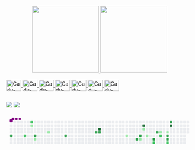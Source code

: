
<div align="center">
  <a href="https://github.com/carlosgoncalvesdev">
  <img height="180em" src="https://github-readme-stats.vercel.app/api?username=carlosgoncalvesdev&show_icons=true&theme=dark&include_all_commits=true&count_private=true"/>
  <img height="180em" src="https://github-readme-stats.vercel.app/api/top-langs/?username=carlosgoncalvesdev&layout=compact&langs_count=7&theme=dracula"/>
</div>
  
  <div style="display: inline_block"><br>
  <img align="center" alt="Cadu-CSHARP" height="30" width="40" src="https://cdn.jsdelivr.net/gh/devicons/devicon/icons/csharp/csharp-original.svg">
  <img align="center" alt="Cadu-DOTNET" height="30" width="40" src="https://cdn.jsdelivr.net/gh/devicons/devicon/icons/dotnetcore/dotnetcore-original.svg">
  <img align="center" alt="Cadu-HTML" height="30" width="40" src="https://cdn.jsdelivr.net/gh/devicons/devicon/icons/html5/html5-original-wordmark.svg">
  <img align="center" alt="Cadu-CSS" height="30" width="40" src="https://cdn.jsdelivr.net/gh/devicons/devicon/icons/css3/css3-original-wordmark.svg">
  <img align="center" alt="Cadu-JS" height="30" width="40" src="https://cdn.jsdelivr.net/gh/devicons/devicon/icons/javascript/javascript-original.svg">
  <img align="center" alt="Cadu-React" height="30" width="40" src="https://cdn.jsdelivr.net/gh/devicons/devicon/icons/react/react-original-wordmark.svg">
  <img align="center" alt="Cadu-SQL" height="30" width="40" src="https://cdn.jsdelivr.net/gh/devicons/devicon/icons/microsoftsqlserver/microsoftsqlserver-plain-wordmark.svg">
</div>
  
  ##
  <div>
  <a href="https://www.linkedin.com/in/carlos-eduardo-061604234/" target="_blank"><img src="https://img.shields.io/badge/-LinkedIn-%230077B5?style=for-the-badge&logo=linkedin&logoColor=white" target="_blank"></a> 
  <a href = "mailto:carloseduardo05.dev@gmail.com"><img src="https://img.shields.io/badge/-Gmail-%23333?style=for-the-badge&logo=gmail&logoColor=white" target="_blank"></a>
  </div>
 
 <svg viewBox="-16 -32 880 192" width="880" height="192" xmlns="http://www.w3.org/2000/svg"><desc>Generated with https://github.com/Platane/snk</desc><style>@keyframes c0{54.43%{fill:var(--c3)}54.45%,to{fill:var(--ce)}}@keyframes c1{47.48%{fill:var(--c2)}47.5%,to{fill:var(--ce)}}@keyframes c2{49.8%{fill:var(--c2)}49.82%,to{fill:var(--ce)}}@keyframes c3{3.08%{fill:var(--c1)}3.1%,to{fill:var(--ce)}}@keyframes c4{51.73%{fill:var(--c3)}51.75%,to{fill:var(--ce)}}@keyframes c5{5.01%{fill:var(--c1)}5.03%,to{fill:var(--ce)}}@keyframes c6{7.33%{fill:var(--c1)}7.35%,to{fill:var(--ce)}}@keyframes c7{61.38%{fill:var(--c3)}61.4%,to{fill:var(--ce)}}@keyframes c8{65.24%{fill:var(--c3)}65.26%,to{fill:var(--ce)}}@keyframes c9{88.41%{fill:var(--c4)}88.43%,to{fill:var(--ce)}}@keyframes ca{65.63%{fill:var(--c3)}65.65%,to{fill:var(--ce)}}@keyframes cb{16.59%{fill:var(--c1)}16.61%,to{fill:var(--ce)}}@keyframes cc{71.42%{fill:var(--c3)}71.44%,to{fill:var(--ce)}}@keyframes cd{70.65%{fill:var(--c3)}70.67%,to{fill:var(--ce)}}@keyframes ce{21.61%{fill:var(--c1)}21.63%,to{fill:var(--ce)}}@keyframes cf{83%{fill:var(--c4)}83.02%,to{fill:var(--ce)}}@keyframes cg{19.3%{fill:var(--c1)}19.32%,to{fill:var(--ce)}}@keyframes ch{20.45%{fill:var(--c1)}20.47%,to{fill:var(--ce)}}@keyframes ci{73.35%{fill:var(--c3)}73.37%,to{fill:var(--ce)}}@keyframes cj{32.04%{fill:var(--c2)}32.06%,to{fill:var(--ce)}}@keyframes ck{74.51%{fill:var(--c3)}74.53%,to{fill:var(--ce)}}@keyframes cl{26.24%{fill:var(--c1)}26.26%,to{fill:var(--ce)}}@keyframes cm{30.49%{fill:var(--c2)}30.51%,to{fill:var(--ce)}}@keyframes cn{27.02%{fill:var(--c1)}27.04%,to{fill:var(--ce)}}@keyframes co{76.05%{fill:var(--c3)}76.07%,to{fill:var(--ce)}}@keyframes cp{76.44%{fill:var(--c3)}76.46%,to{fill:var(--ce)}}@keyframes cq{28.95%{fill:var(--c2)}28.97%,to{fill:var(--ce)}}@keyframes cr{79.53%{fill:var(--c3)}79.55%,to{fill:var(--ce)}}@keyframes cs{79.91%{fill:var(--c4)}79.93%,to{fill:var(--ce)}}@keyframes u0{3.08%{transform:scale(0,1)}3.1%,5.01%{transform:scale(.11,1)}5.03%,7.33%{transform:scale(.22,1)}16.59%,7.35%{transform:scale(.33,1)}16.61%,19.3%{transform:scale(.44,1)}19.32%,20.45%{transform:scale(.56,1)}20.47%,21.61%{transform:scale(.67,1)}21.63%,26.24%{transform:scale(.78,1)}26.26%,27.02%{transform:scale(.89,1)}27.04%,to{transform:scale(1,1)}}@keyframes u1{28.95%{transform:scale(0,1)}28.97%,30.49%{transform:scale(.2,1)}30.51%,32.04%{transform:scale(.4,1)}32.06%,47.48%{transform:scale(.6,1)}47.5%,49.8%{transform:scale(.8,1)}49.82%,to{transform:scale(1,1)}}@keyframes u2{51.73%{transform:scale(0,1)}51.75%,54.43%{transform:scale(.08,1)}54.45%,61.38%{transform:scale(.17,1)}61.4%,65.24%{transform:scale(.25,1)}65.26%,65.63%{transform:scale(.33,1)}65.65%,70.65%{transform:scale(.42,1)}70.67%,71.42%{transform:scale(.5,1)}71.44%,73.35%{transform:scale(.58,1)}73.37%,74.51%{transform:scale(.67,1)}74.53%,76.05%{transform:scale(.75,1)}76.07%,76.44%{transform:scale(.83,1)}76.46%,79.53%{transform:scale(.92,1)}79.55%,to{transform:scale(1,1)}}@keyframes u3{79.91%{transform:scale(0,1)}79.93%,83%{transform:scale(.33,1)}83.02%,88.41%{transform:scale(.67,1)}88.43%,to{transform:scale(1,1)}}@keyframes s0{0%,99.61%{transform:translate(0,-16px)}.39%{transform:translate(0,0)}2.32%,97.3%{transform:translate(80px,0)}2.7%{transform:translate(80px,16px)}3.09%,96.53%{transform:translate(96px,16px)}4.63%,46.33%{transform:translate(96px,80px)}6.56%{transform:translate(176px,80px)}7.34%{transform:translate(176px,48px)}12.36%{transform:translate(384px,48px)}12.74%{transform:translate(384px,64px)}17.76%,71.04%{transform:translate(592px,64px)}18.15%{transform:translate(592px,48px)}18.92%{transform:translate(624px,48px)}19.31%{transform:translate(624px,32px)}19.69%{transform:translate(640px,32px)}20.46%{transform:translate(640px,64px)}20.85%{transform:translate(624px,64px)}21.24%{transform:translate(624px,80px)}21.62%{transform:translate(608px,80px)}22.01%{transform:translate(608px,96px)}23.17%{transform:translate(656px,96px)}23.94%{transform:translate(656px,64px)}24.32%{transform:translate(672px,64px)}25.1%{transform:translate(672px,32px)}25.87%{transform:translate(704px,32px)}26.25%{transform:translate(704px,48px)}27.41%{transform:translate(752px,48px)}28.57%{transform:translate(752px,96px)}29.34%{transform:translate(720px,96px)}30.12%{transform:translate(720px,64px)}30.89%{transform:translate(688px,64px)}31.66%{transform:translate(688px,96px)}34.36%{transform:translate(576px,96px)}34.75%{transform:translate(576px,80px)}46.72%{transform:translate(96px,64px)}47.49%{transform:translate(64px,64px)}47.88%{transform:translate(64px,48px)}48.65%{transform:translate(96px,48px)}49.81%,96.91%{transform:translate(96px,0)}50.19%{transform:translate(112px,0)}51.74%{transform:translate(112px,64px)}54.44%{transform:translate(0,64px)}54.83%{transform:translate(0,48px)}61%{transform:translate(256px,48px)}61.39%{transform:translate(256px,64px)}64.86%{transform:translate(400px,64px)}65.25%{transform:translate(400px,48px)}70.27%{transform:translate(608px,48px)}70.66%{transform:translate(608px,64px)}71.43%{transform:translate(592px,80px)}73.75%{transform:translate(688px,80px)}74.52%{transform:translate(688px,48px)}75.68%{transform:translate(736px,48px)}76.45%{transform:translate(736px,80px)}77.22%{transform:translate(768px,80px)}79.15%{transform:translate(768px,0)}79.54%{transform:translate(752px,0)}79.92%{transform:translate(752px,16px)}88.03%{transform:translate(416px,16px)}88.42%{transform:translate(416px,32px)}94.98%{transform:translate(144px,32px)}95.37%{transform:translate(144px,16px)}97.68%{transform:translate(80px,-16px)}}@keyframes s1{0%,99.61%{transform:translate(16px,-16px)}.39%{transform:translate(0,-16px)}.77%{transform:translate(0,0)}2.7%,97.68%{transform:translate(80px,0)}3.09%{transform:translate(80px,16px)}3.47%,96.91%{transform:translate(96px,16px)}46.72%,5.02%{transform:translate(96px,80px)}6.95%{transform:translate(176px,80px)}7.72%{transform:translate(176px,48px)}12.74%{transform:translate(384px,48px)}13.13%{transform:translate(384px,64px)}18.15%,71.43%{transform:translate(592px,64px)}18.53%{transform:translate(592px,48px)}19.31%{transform:translate(624px,48px)}19.69%{transform:translate(624px,32px)}20.08%{transform:translate(640px,32px)}20.85%{transform:translate(640px,64px)}21.24%{transform:translate(624px,64px)}21.62%{transform:translate(624px,80px)}22.01%{transform:translate(608px,80px)}22.39%{transform:translate(608px,96px)}23.55%{transform:translate(656px,96px)}24.32%{transform:translate(656px,64px)}24.71%{transform:translate(672px,64px)}25.48%{transform:translate(672px,32px)}26.25%{transform:translate(704px,32px)}26.64%{transform:translate(704px,48px)}27.8%{transform:translate(752px,48px)}28.96%{transform:translate(752px,96px)}29.73%{transform:translate(720px,96px)}30.5%{transform:translate(720px,64px)}31.27%{transform:translate(688px,64px)}32.05%{transform:translate(688px,96px)}34.75%{transform:translate(576px,96px)}35.14%{transform:translate(576px,80px)}47.1%{transform:translate(96px,64px)}47.88%{transform:translate(64px,64px)}48.26%{transform:translate(64px,48px)}49.03%{transform:translate(96px,48px)}50.19%,97.3%{transform:translate(96px,0)}50.58%{transform:translate(112px,0)}52.12%{transform:translate(112px,64px)}54.83%{transform:translate(0,64px)}55.21%{transform:translate(0,48px)}61.39%{transform:translate(256px,48px)}61.78%{transform:translate(256px,64px)}65.25%{transform:translate(400px,64px)}65.64%{transform:translate(400px,48px)}70.66%{transform:translate(608px,48px)}71.04%{transform:translate(608px,64px)}71.81%{transform:translate(592px,80px)}74.13%{transform:translate(688px,80px)}74.9%{transform:translate(688px,48px)}76.06%{transform:translate(736px,48px)}76.83%{transform:translate(736px,80px)}77.61%{transform:translate(768px,80px)}79.54%{transform:translate(768px,0)}79.92%{transform:translate(752px,0)}80.31%{transform:translate(752px,16px)}88.42%{transform:translate(416px,16px)}88.8%{transform:translate(416px,32px)}95.37%{transform:translate(144px,32px)}95.75%{transform:translate(144px,16px)}98.07%{transform:translate(80px,-16px)}}@keyframes s2{0%,99.61%{transform:translate(32px,-16px)}.77%{transform:translate(0,-16px)}1.16%{transform:translate(0,0)}3.09%,98.07%{transform:translate(80px,0)}3.47%{transform:translate(80px,16px)}3.86%,97.3%{transform:translate(96px,16px)}47.1%,5.41%{transform:translate(96px,80px)}7.34%{transform:translate(176px,80px)}8.11%{transform:translate(176px,48px)}13.13%{transform:translate(384px,48px)}13.51%{transform:translate(384px,64px)}18.53%,71.81%{transform:translate(592px,64px)}18.92%{transform:translate(592px,48px)}19.69%{transform:translate(624px,48px)}20.08%{transform:translate(624px,32px)}20.46%{transform:translate(640px,32px)}21.24%{transform:translate(640px,64px)}21.62%{transform:translate(624px,64px)}22.01%{transform:translate(624px,80px)}22.39%{transform:translate(608px,80px)}22.78%{transform:translate(608px,96px)}23.94%{transform:translate(656px,96px)}24.71%{transform:translate(656px,64px)}25.1%{transform:translate(672px,64px)}25.87%{transform:translate(672px,32px)}26.64%{transform:translate(704px,32px)}27.03%{transform:translate(704px,48px)}28.19%{transform:translate(752px,48px)}29.34%{transform:translate(752px,96px)}30.12%{transform:translate(720px,96px)}30.89%{transform:translate(720px,64px)}31.66%{transform:translate(688px,64px)}32.43%{transform:translate(688px,96px)}35.14%{transform:translate(576px,96px)}35.52%{transform:translate(576px,80px)}47.49%{transform:translate(96px,64px)}48.26%{transform:translate(64px,64px)}48.65%{transform:translate(64px,48px)}49.42%{transform:translate(96px,48px)}50.58%,97.68%{transform:translate(96px,0)}50.97%{transform:translate(112px,0)}52.51%{transform:translate(112px,64px)}55.21%{transform:translate(0,64px)}55.6%{transform:translate(0,48px)}61.78%{transform:translate(256px,48px)}62.16%{transform:translate(256px,64px)}65.64%{transform:translate(400px,64px)}66.02%{transform:translate(400px,48px)}71.04%{transform:translate(608px,48px)}71.43%{transform:translate(608px,64px)}72.2%{transform:translate(592px,80px)}74.52%{transform:translate(688px,80px)}75.29%{transform:translate(688px,48px)}76.45%{transform:translate(736px,48px)}77.22%{transform:translate(736px,80px)}77.99%{transform:translate(768px,80px)}79.92%{transform:translate(768px,0)}80.31%{transform:translate(752px,0)}80.69%{transform:translate(752px,16px)}88.8%{transform:translate(416px,16px)}89.19%{transform:translate(416px,32px)}95.75%{transform:translate(144px,32px)}96.14%{transform:translate(144px,16px)}98.46%{transform:translate(80px,-16px)}}@keyframes s3{0%,99.61%{transform:translate(48px,-16px)}1.16%{transform:translate(0,-16px)}1.54%{transform:translate(0,0)}3.47%,98.46%{transform:translate(80px,0)}3.86%{transform:translate(80px,16px)}4.25%,97.68%{transform:translate(96px,16px)}47.49%,5.79%{transform:translate(96px,80px)}7.72%{transform:translate(176px,80px)}8.49%{transform:translate(176px,48px)}13.51%{transform:translate(384px,48px)}13.9%{transform:translate(384px,64px)}18.92%,72.2%{transform:translate(592px,64px)}19.31%{transform:translate(592px,48px)}20.08%{transform:translate(624px,48px)}20.46%{transform:translate(624px,32px)}20.85%{transform:translate(640px,32px)}21.62%{transform:translate(640px,64px)}22.01%{transform:translate(624px,64px)}22.39%{transform:translate(624px,80px)}22.78%{transform:translate(608px,80px)}23.17%{transform:translate(608px,96px)}24.32%{transform:translate(656px,96px)}25.1%{transform:translate(656px,64px)}25.48%{transform:translate(672px,64px)}26.25%{transform:translate(672px,32px)}27.03%{transform:translate(704px,32px)}27.41%{transform:translate(704px,48px)}28.57%{transform:translate(752px,48px)}29.73%{transform:translate(752px,96px)}30.5%{transform:translate(720px,96px)}31.27%{transform:translate(720px,64px)}32.05%{transform:translate(688px,64px)}32.82%{transform:translate(688px,96px)}35.52%{transform:translate(576px,96px)}35.91%{transform:translate(576px,80px)}47.88%{transform:translate(96px,64px)}48.65%{transform:translate(64px,64px)}49.03%{transform:translate(64px,48px)}49.81%{transform:translate(96px,48px)}50.97%,98.07%{transform:translate(96px,0)}51.35%{transform:translate(112px,0)}52.9%{transform:translate(112px,64px)}55.6%{transform:translate(0,64px)}55.98%{transform:translate(0,48px)}62.16%{transform:translate(256px,48px)}62.55%{transform:translate(256px,64px)}66.02%{transform:translate(400px,64px)}66.41%{transform:translate(400px,48px)}71.43%{transform:translate(608px,48px)}71.81%{transform:translate(608px,64px)}72.59%{transform:translate(592px,80px)}74.9%{transform:translate(688px,80px)}75.68%{transform:translate(688px,48px)}76.83%{transform:translate(736px,48px)}77.61%{transform:translate(736px,80px)}78.38%{transform:translate(768px,80px)}80.31%{transform:translate(768px,0)}80.69%{transform:translate(752px,0)}81.08%{transform:translate(752px,16px)}89.19%{transform:translate(416px,16px)}89.58%{transform:translate(416px,32px)}96.14%{transform:translate(144px,32px)}96.53%{transform:translate(144px,16px)}98.84%{transform:translate(80px,-16px)}}:root{--cb:#1b1f230a;--cs:purple;--ce:#ebedf0;--c0:#ebedf0;--c1:#9be9a8;--c2:#40c463;--c3:#30a14e;--c4:#216e39}@media (prefers-color-scheme:dark){:root{--cb:#1b1f230a;--cs:purple;--ce:#161b22;--c1:#01311f;--c2:#034525;--c3:#0f6d31;--c4:#00c647}}.c{shape-rendering:geometricPrecision;fill:var(--ce);stroke-width:1px;stroke:var(--cb);animation:none 25900ms linear infinite}.c.c0{fill:var(--c3);animation-name:c0}.c.c1,.c.c2{fill:var(--c2);animation-name:c1}.c.c2{animation-name:c2}.c.c3{fill:var(--c1);animation-name:c3}.c.c4{fill:var(--c3);animation-name:c4}.c.c5,.c.c6{fill:var(--c1);animation-name:c5}.c.c6{animation-name:c6}.c.c7,.c.c8{fill:var(--c3);animation-name:c7}.c.c8{animation-name:c8}.c.c9{fill:var(--c4);animation-name:c9}.c.ca{fill:var(--c3);animation-name:ca}.c.cb{fill:var(--c1);animation-name:cb}.c.cc,.c.cd{fill:var(--c3);animation-name:cc}.c.cd{animation-name:cd}.c.ce{fill:var(--c1);animation-name:ce}.c.cf{fill:var(--c4);animation-name:cf}.c.cg,.c.ch{fill:var(--c1);animation-name:cg}.c.ch{animation-name:ch}.c.ci{fill:var(--c3);animation-name:ci}.c.cj{fill:var(--c2);animation-name:cj}.c.ck{fill:var(--c3);animation-name:ck}.c.cl{fill:var(--c1);animation-name:cl}.c.cm{fill:var(--c2);animation-name:cm}.c.cn{fill:var(--c1);animation-name:cn}.c.co,.c.cp{fill:var(--c3);animation-name:co}.c.cp{animation-name:cp}.c.cq{fill:var(--c2);animation-name:cq}.c.cr{fill:var(--c3);animation-name:cr}.c.cs{fill:var(--c4);animation-name:cs}.s,.u{animation:none linear 25900ms infinite}.u,.u.u0{transform-origin:0 0}.u{transform:scale(0,1)}.u.u0{fill:var(--c1);animation-name:u0}.u.u1{fill:var(--c2);animation-name:u1;transform-origin:263.2px 0}.u.u2{fill:var(--c3);animation-name:u2;transform-origin:409.4px 0}.u.u3{fill:var(--c4);animation-name:u3;transform-origin:760.3px 0}.s{shape-rendering:geometricPrecision;fill:var(--cs)}.s.s0{transform:translate(0,-16px);animation-name:s0}.s.s1{transform:translate(16px,-16px);animation-name:s1}.s.s2{transform:translate(32px,-16px);animation-name:s2}.s.s3{transform:translate(48px,-16px);animation-name:s3}</style><rect class="c" x="2" y="2" rx="2" ry="2" width="12" height="12"/><rect class="c" x="2" y="18" rx="2" ry="2" width="12" height="12"/><rect class="c" x="2" y="34" rx="2" ry="2" width="12" height="12"/><rect class="c" x="2" y="50" rx="2" ry="2" width="12" height="12"/><rect class="c c0" x="2" y="66" rx="2" ry="2" width="12" height="12"/><rect class="c" x="2" y="82" rx="2" ry="2" width="12" height="12"/><rect class="c" x="2" y="98" rx="2" ry="2" width="12" height="12"/><rect class="c" x="18" y="2" rx="2" ry="2" width="12" height="12"/><rect class="c" x="18" y="18" rx="2" ry="2" width="12" height="12"/><rect class="c" x="18" y="34" rx="2" ry="2" width="12" height="12"/><rect class="c" x="18" y="50" rx="2" ry="2" width="12" height="12"/><rect class="c" x="18" y="66" rx="2" ry="2" width="12" height="12"/><rect class="c" x="18" y="82" rx="2" ry="2" width="12" height="12"/><rect class="c" x="18" y="98" rx="2" ry="2" width="12" height="12"/><rect class="c" x="34" y="2" rx="2" ry="2" width="12" height="12"/><rect class="c" x="34" y="18" rx="2" ry="2" width="12" height="12"/><rect class="c" x="34" y="34" rx="2" ry="2" width="12" height="12"/><rect class="c" x="34" y="50" rx="2" ry="2" width="12" height="12"/><rect class="c" x="34" y="66" rx="2" ry="2" width="12" height="12"/><rect class="c" x="34" y="82" rx="2" ry="2" width="12" height="12"/><rect class="c" x="34" y="98" rx="2" ry="2" width="12" height="12"/><rect class="c" x="50" y="2" rx="2" ry="2" width="12" height="12"/><rect class="c" x="50" y="18" rx="2" ry="2" width="12" height="12"/><rect class="c" x="50" y="34" rx="2" ry="2" width="12" height="12"/><rect class="c" x="50" y="50" rx="2" ry="2" width="12" height="12"/><rect class="c" x="50" y="66" rx="2" ry="2" width="12" height="12"/><rect class="c" x="50" y="82" rx="2" ry="2" width="12" height="12"/><rect class="c" x="50" y="98" rx="2" ry="2" width="12" height="12"/><rect class="c" x="66" y="2" rx="2" ry="2" width="12" height="12"/><rect class="c" x="66" y="18" rx="2" ry="2" width="12" height="12"/><rect class="c" x="66" y="34" rx="2" ry="2" width="12" height="12"/><rect class="c" x="66" y="50" rx="2" ry="2" width="12" height="12"/><rect class="c c1" x="66" y="66" rx="2" ry="2" width="12" height="12"/><rect class="c" x="66" y="82" rx="2" ry="2" width="12" height="12"/><rect class="c" x="66" y="98" rx="2" ry="2" width="12" height="12"/><rect class="c" x="82" y="2" rx="2" ry="2" width="12" height="12"/><rect class="c" x="82" y="18" rx="2" ry="2" width="12" height="12"/><rect class="c" x="82" y="34" rx="2" ry="2" width="12" height="12"/><rect class="c" x="82" y="50" rx="2" ry="2" width="12" height="12"/><rect class="c" x="82" y="66" rx="2" ry="2" width="12" height="12"/><rect class="c" x="82" y="82" rx="2" ry="2" width="12" height="12"/><rect class="c" x="82" y="98" rx="2" ry="2" width="12" height="12"/><rect class="c c2" x="98" y="2" rx="2" ry="2" width="12" height="12"/><rect class="c c3" x="98" y="18" rx="2" ry="2" width="12" height="12"/><rect class="c" x="98" y="34" rx="2" ry="2" width="12" height="12"/><rect class="c" x="98" y="50" rx="2" ry="2" width="12" height="12"/><rect class="c" x="98" y="66" rx="2" ry="2" width="12" height="12"/><rect class="c" x="98" y="82" rx="2" ry="2" width="12" height="12"/><rect class="c" x="98" y="98" rx="2" ry="2" width="12" height="12"/><rect class="c" x="114" y="2" rx="2" ry="2" width="12" height="12"/><rect class="c" x="114" y="18" rx="2" ry="2" width="12" height="12"/><rect class="c" x="114" y="34" rx="2" ry="2" width="12" height="12"/><rect class="c" x="114" y="50" rx="2" ry="2" width="12" height="12"/><rect class="c c4" x="114" y="66" rx="2" ry="2" width="12" height="12"/><rect class="c c5" x="114" y="82" rx="2" ry="2" width="12" height="12"/><rect class="c" x="114" y="98" rx="2" ry="2" width="12" height="12"/><rect class="c" x="130" y="2" rx="2" ry="2" width="12" height="12"/><rect class="c" x="130" y="18" rx="2" ry="2" width="12" height="12"/><rect class="c" x="130" y="34" rx="2" ry="2" width="12" height="12"/><rect class="c" x="130" y="50" rx="2" ry="2" width="12" height="12"/><rect class="c" x="130" y="66" rx="2" ry="2" width="12" height="12"/><rect class="c" x="130" y="82" rx="2" ry="2" width="12" height="12"/><rect class="c" x="130" y="98" rx="2" ry="2" width="12" height="12"/><rect class="c" x="146" y="2" rx="2" ry="2" width="12" height="12"/><rect class="c" x="146" y="18" rx="2" ry="2" width="12" height="12"/><rect class="c" x="146" y="34" rx="2" ry="2" width="12" height="12"/><rect class="c" x="146" y="50" rx="2" ry="2" width="12" height="12"/><rect class="c" x="146" y="66" rx="2" ry="2" width="12" height="12"/><rect class="c" x="146" y="82" rx="2" ry="2" width="12" height="12"/><rect class="c" x="146" y="98" rx="2" ry="2" width="12" height="12"/><rect class="c" x="162" y="2" rx="2" ry="2" width="12" height="12"/><rect class="c" x="162" y="18" rx="2" ry="2" width="12" height="12"/><rect class="c" x="162" y="34" rx="2" ry="2" width="12" height="12"/><rect class="c" x="162" y="50" rx="2" ry="2" width="12" height="12"/><rect class="c" x="162" y="66" rx="2" ry="2" width="12" height="12"/><rect class="c" x="162" y="82" rx="2" ry="2" width="12" height="12"/><rect class="c" x="162" y="98" rx="2" ry="2" width="12" height="12"/><rect class="c" x="178" y="2" rx="2" ry="2" width="12" height="12"/><rect class="c" x="178" y="18" rx="2" ry="2" width="12" height="12"/><rect class="c" x="178" y="34" rx="2" ry="2" width="12" height="12"/><rect class="c c6" x="178" y="50" rx="2" ry="2" width="12" height="12"/><rect class="c" x="178" y="66" rx="2" ry="2" width="12" height="12"/><rect class="c" x="178" y="82" rx="2" ry="2" width="12" height="12"/><rect class="c" x="178" y="98" rx="2" ry="2" width="12" height="12"/><rect class="c" x="194" y="2" rx="2" ry="2" width="12" height="12"/><rect class="c" x="194" y="18" rx="2" ry="2" width="12" height="12"/><rect class="c" x="194" y="34" rx="2" ry="2" width="12" height="12"/><rect class="c" x="194" y="50" rx="2" ry="2" width="12" height="12"/><rect class="c" x="194" y="66" rx="2" ry="2" width="12" height="12"/><rect class="c" x="194" y="82" rx="2" ry="2" width="12" height="12"/><rect class="c" x="194" y="98" rx="2" ry="2" width="12" height="12"/><rect class="c" x="210" y="2" rx="2" ry="2" width="12" height="12"/><rect class="c" x="210" y="18" rx="2" ry="2" width="12" height="12"/><rect class="c" x="210" y="34" rx="2" ry="2" width="12" height="12"/><rect class="c" x="210" y="50" rx="2" ry="2" width="12" height="12"/><rect class="c" x="210" y="66" rx="2" ry="2" width="12" height="12"/><rect class="c" x="210" y="82" rx="2" ry="2" width="12" height="12"/><rect class="c" x="210" y="98" rx="2" ry="2" width="12" height="12"/><rect class="c" x="226" y="2" rx="2" ry="2" width="12" height="12"/><rect class="c" x="226" y="18" rx="2" ry="2" width="12" height="12"/><rect class="c" x="226" y="34" rx="2" ry="2" width="12" height="12"/><rect class="c" x="226" y="50" rx="2" ry="2" width="12" height="12"/><rect class="c" x="226" y="66" rx="2" ry="2" width="12" height="12"/><rect class="c" x="226" y="82" rx="2" ry="2" width="12" height="12"/><rect class="c" x="226" y="98" rx="2" ry="2" width="12" height="12"/><rect class="c" x="242" y="2" rx="2" ry="2" width="12" height="12"/><rect class="c" x="242" y="18" rx="2" ry="2" width="12" height="12"/><rect class="c" x="242" y="34" rx="2" ry="2" width="12" height="12"/><rect class="c" x="242" y="50" rx="2" ry="2" width="12" height="12"/><rect class="c" x="242" y="66" rx="2" ry="2" width="12" height="12"/><rect class="c" x="242" y="82" rx="2" ry="2" width="12" height="12"/><rect class="c" x="242" y="98" rx="2" ry="2" width="12" height="12"/><rect class="c" x="258" y="2" rx="2" ry="2" width="12" height="12"/><rect class="c" x="258" y="18" rx="2" ry="2" width="12" height="12"/><rect class="c" x="258" y="34" rx="2" ry="2" width="12" height="12"/><rect class="c" x="258" y="50" rx="2" ry="2" width="12" height="12"/><rect class="c c7" x="258" y="66" rx="2" ry="2" width="12" height="12"/><rect class="c" x="258" y="82" rx="2" ry="2" width="12" height="12"/><rect class="c" x="258" y="98" rx="2" ry="2" width="12" height="12"/><rect class="c" x="274" y="2" rx="2" ry="2" width="12" height="12"/><rect class="c" x="274" y="18" rx="2" ry="2" width="12" height="12"/><rect class="c" x="274" y="34" rx="2" ry="2" width="12" height="12"/><rect class="c" x="274" y="50" rx="2" ry="2" width="12" height="12"/><rect class="c" x="274" y="66" rx="2" ry="2" width="12" height="12"/><rect class="c" x="274" y="82" rx="2" ry="2" width="12" height="12"/><rect class="c" x="274" y="98" rx="2" ry="2" width="12" height="12"/><rect class="c" x="290" y="2" rx="2" ry="2" width="12" height="12"/><rect class="c" x="290" y="18" rx="2" ry="2" width="12" height="12"/><rect class="c" x="290" y="34" rx="2" ry="2" width="12" height="12"/><rect class="c" x="290" y="50" rx="2" ry="2" width="12" height="12"/><rect class="c" x="290" y="66" rx="2" ry="2" width="12" height="12"/><rect class="c" x="290" y="82" rx="2" ry="2" width="12" height="12"/><rect class="c" x="290" y="98" rx="2" ry="2" width="12" height="12"/><rect class="c" x="306" y="2" rx="2" ry="2" width="12" height="12"/><rect class="c" x="306" y="18" rx="2" ry="2" width="12" height="12"/><rect class="c" x="306" y="34" rx="2" ry="2" width="12" height="12"/><rect class="c" x="306" y="50" rx="2" ry="2" width="12" height="12"/><rect class="c" x="306" y="66" rx="2" ry="2" width="12" height="12"/><rect class="c" x="306" y="82" rx="2" ry="2" width="12" height="12"/><rect class="c" x="306" y="98" rx="2" ry="2" width="12" height="12"/><rect class="c" x="322" y="2" rx="2" ry="2" width="12" height="12"/><rect class="c" x="322" y="18" rx="2" ry="2" width="12" height="12"/><rect class="c" x="322" y="34" rx="2" ry="2" width="12" height="12"/><rect class="c" x="322" y="50" rx="2" ry="2" width="12" height="12"/><rect class="c" x="322" y="66" rx="2" ry="2" width="12" height="12"/><rect class="c" x="322" y="82" rx="2" ry="2" width="12" height="12"/><rect class="c" x="322" y="98" rx="2" ry="2" width="12" height="12"/><rect class="c" x="338" y="2" rx="2" ry="2" width="12" height="12"/><rect class="c" x="338" y="18" rx="2" ry="2" width="12" height="12"/><rect class="c" x="338" y="34" rx="2" ry="2" width="12" height="12"/><rect class="c" x="338" y="50" rx="2" ry="2" width="12" height="12"/><rect class="c" x="338" y="66" rx="2" ry="2" width="12" height="12"/><rect class="c" x="338" y="82" rx="2" ry="2" width="12" height="12"/><rect class="c" x="338" y="98" rx="2" ry="2" width="12" height="12"/><rect class="c" x="354" y="2" rx="2" ry="2" width="12" height="12"/><rect class="c" x="354" y="18" rx="2" ry="2" width="12" height="12"/><rect class="c" x="354" y="34" rx="2" ry="2" width="12" height="12"/><rect class="c" x="354" y="50" rx="2" ry="2" width="12" height="12"/><rect class="c" x="354" y="66" rx="2" ry="2" width="12" height="12"/><rect class="c" x="354" y="82" rx="2" ry="2" width="12" height="12"/><rect class="c" x="354" y="98" rx="2" ry="2" width="12" height="12"/><rect class="c" x="370" y="2" rx="2" ry="2" width="12" height="12"/><rect class="c" x="370" y="18" rx="2" ry="2" width="12" height="12"/><rect class="c" x="370" y="34" rx="2" ry="2" width="12" height="12"/><rect class="c" x="370" y="50" rx="2" ry="2" width="12" height="12"/><rect class="c" x="370" y="66" rx="2" ry="2" width="12" height="12"/><rect class="c" x="370" y="82" rx="2" ry="2" width="12" height="12"/><rect class="c" x="370" y="98" rx="2" ry="2" width="12" height="12"/><rect class="c" x="386" y="2" rx="2" ry="2" width="12" height="12"/><rect class="c" x="386" y="18" rx="2" ry="2" width="12" height="12"/><rect class="c" x="386" y="34" rx="2" ry="2" width="12" height="12"/><rect class="c" x="386" y="50" rx="2" ry="2" width="12" height="12"/><rect class="c" x="386" y="66" rx="2" ry="2" width="12" height="12"/><rect class="c" x="386" y="82" rx="2" ry="2" width="12" height="12"/><rect class="c" x="386" y="98" rx="2" ry="2" width="12" height="12"/><rect class="c" x="402" y="2" rx="2" ry="2" width="12" height="12"/><rect class="c" x="402" y="18" rx="2" ry="2" width="12" height="12"/><rect class="c" x="402" y="34" rx="2" ry="2" width="12" height="12"/><rect class="c c8" x="402" y="50" rx="2" ry="2" width="12" height="12"/><rect class="c" x="402" y="66" rx="2" ry="2" width="12" height="12"/><rect class="c" x="402" y="82" rx="2" ry="2" width="12" height="12"/><rect class="c" x="402" y="98" rx="2" ry="2" width="12" height="12"/><rect class="c" x="418" y="2" rx="2" ry="2" width="12" height="12"/><rect class="c" x="418" y="18" rx="2" ry="2" width="12" height="12"/><rect class="c c9" x="418" y="34" rx="2" ry="2" width="12" height="12"/><rect class="c ca" x="418" y="50" rx="2" ry="2" width="12" height="12"/><rect class="c" x="418" y="66" rx="2" ry="2" width="12" height="12"/><rect class="c" x="418" y="82" rx="2" ry="2" width="12" height="12"/><rect class="c" x="418" y="98" rx="2" ry="2" width="12" height="12"/><rect class="c" x="434" y="2" rx="2" ry="2" width="12" height="12"/><rect class="c" x="434" y="18" rx="2" ry="2" width="12" height="12"/><rect class="c" x="434" y="34" rx="2" ry="2" width="12" height="12"/><rect class="c" x="434" y="50" rx="2" ry="2" width="12" height="12"/><rect class="c" x="434" y="66" rx="2" ry="2" width="12" height="12"/><rect class="c" x="434" y="82" rx="2" ry="2" width="12" height="12"/><rect class="c" x="434" y="98" rx="2" ry="2" width="12" height="12"/><rect class="c" x="450" y="2" rx="2" ry="2" width="12" height="12"/><rect class="c" x="450" y="18" rx="2" ry="2" width="12" height="12"/><rect class="c" x="450" y="34" rx="2" ry="2" width="12" height="12"/><rect class="c" x="450" y="50" rx="2" ry="2" width="12" height="12"/><rect class="c" x="450" y="66" rx="2" ry="2" width="12" height="12"/><rect class="c" x="450" y="82" rx="2" ry="2" width="12" height="12"/><rect class="c" x="450" y="98" rx="2" ry="2" width="12" height="12"/><rect class="c" x="466" y="2" rx="2" ry="2" width="12" height="12"/><rect class="c" x="466" y="18" rx="2" ry="2" width="12" height="12"/><rect class="c" x="466" y="34" rx="2" ry="2" width="12" height="12"/><rect class="c" x="466" y="50" rx="2" ry="2" width="12" height="12"/><rect class="c" x="466" y="66" rx="2" ry="2" width="12" height="12"/><rect class="c" x="466" y="82" rx="2" ry="2" width="12" height="12"/><rect class="c" x="466" y="98" rx="2" ry="2" width="12" height="12"/><rect class="c" x="482" y="2" rx="2" ry="2" width="12" height="12"/><rect class="c" x="482" y="18" rx="2" ry="2" width="12" height="12"/><rect class="c" x="482" y="34" rx="2" ry="2" width="12" height="12"/><rect class="c" x="482" y="50" rx="2" ry="2" width="12" height="12"/><rect class="c" x="482" y="66" rx="2" ry="2" width="12" height="12"/><rect class="c" x="482" y="82" rx="2" ry="2" width="12" height="12"/><rect class="c" x="482" y="98" rx="2" ry="2" width="12" height="12"/><rect class="c" x="498" y="2" rx="2" ry="2" width="12" height="12"/><rect class="c" x="498" y="18" rx="2" ry="2" width="12" height="12"/><rect class="c" x="498" y="34" rx="2" ry="2" width="12" height="12"/><rect class="c" x="498" y="50" rx="2" ry="2" width="12" height="12"/><rect class="c" x="498" y="66" rx="2" ry="2" width="12" height="12"/><rect class="c" x="498" y="82" rx="2" ry="2" width="12" height="12"/><rect class="c" x="498" y="98" rx="2" ry="2" width="12" height="12"/><rect class="c" x="514" y="2" rx="2" ry="2" width="12" height="12"/><rect class="c" x="514" y="18" rx="2" ry="2" width="12" height="12"/><rect class="c" x="514" y="34" rx="2" ry="2" width="12" height="12"/><rect class="c" x="514" y="50" rx="2" ry="2" width="12" height="12"/><rect class="c" x="514" y="66" rx="2" ry="2" width="12" height="12"/><rect class="c" x="514" y="82" rx="2" ry="2" width="12" height="12"/><rect class="c" x="514" y="98" rx="2" ry="2" width="12" height="12"/><rect class="c" x="530" y="2" rx="2" ry="2" width="12" height="12"/><rect class="c" x="530" y="18" rx="2" ry="2" width="12" height="12"/><rect class="c" x="530" y="34" rx="2" ry="2" width="12" height="12"/><rect class="c" x="530" y="50" rx="2" ry="2" width="12" height="12"/><rect class="c" x="530" y="66" rx="2" ry="2" width="12" height="12"/><rect class="c" x="530" y="82" rx="2" ry="2" width="12" height="12"/><rect class="c" x="530" y="98" rx="2" ry="2" width="12" height="12"/><rect class="c" x="546" y="2" rx="2" ry="2" width="12" height="12"/><rect class="c" x="546" y="18" rx="2" ry="2" width="12" height="12"/><rect class="c" x="546" y="34" rx="2" ry="2" width="12" height="12"/><rect class="c" x="546" y="50" rx="2" ry="2" width="12" height="12"/><rect class="c cb" x="546" y="66" rx="2" ry="2" width="12" height="12"/><rect class="c" x="546" y="82" rx="2" ry="2" width="12" height="12"/><rect class="c" x="546" y="98" rx="2" ry="2" width="12" height="12"/><rect class="c" x="562" y="2" rx="2" ry="2" width="12" height="12"/><rect class="c" x="562" y="18" rx="2" ry="2" width="12" height="12"/><rect class="c" x="562" y="34" rx="2" ry="2" width="12" height="12"/><rect class="c" x="562" y="50" rx="2" ry="2" width="12" height="12"/><rect class="c" x="562" y="66" rx="2" ry="2" width="12" height="12"/><rect class="c" x="562" y="82" rx="2" ry="2" width="12" height="12"/><rect class="c" x="562" y="98" rx="2" ry="2" width="12" height="12"/><rect class="c" x="578" y="2" rx="2" ry="2" width="12" height="12"/><rect class="c" x="578" y="18" rx="2" ry="2" width="12" height="12"/><rect class="c" x="578" y="34" rx="2" ry="2" width="12" height="12"/><rect class="c" x="578" y="50" rx="2" ry="2" width="12" height="12"/><rect class="c" x="578" y="66" rx="2" ry="2" width="12" height="12"/><rect class="c" x="578" y="82" rx="2" ry="2" width="12" height="12"/><rect class="c" x="578" y="98" rx="2" ry="2" width="12" height="12"/><rect class="c" x="594" y="2" rx="2" ry="2" width="12" height="12"/><rect class="c" x="594" y="18" rx="2" ry="2" width="12" height="12"/><rect class="c" x="594" y="34" rx="2" ry="2" width="12" height="12"/><rect class="c" x="594" y="50" rx="2" ry="2" width="12" height="12"/><rect class="c" x="594" y="66" rx="2" ry="2" width="12" height="12"/><rect class="c cc" x="594" y="82" rx="2" ry="2" width="12" height="12"/><rect class="c" x="594" y="98" rx="2" ry="2" width="12" height="12"/><rect class="c" x="610" y="2" rx="2" ry="2" width="12" height="12"/><rect class="c" x="610" y="18" rx="2" ry="2" width="12" height="12"/><rect class="c" x="610" y="34" rx="2" ry="2" width="12" height="12"/><rect class="c" x="610" y="50" rx="2" ry="2" width="12" height="12"/><rect class="c cd" x="610" y="66" rx="2" ry="2" width="12" height="12"/><rect class="c ce" x="610" y="82" rx="2" ry="2" width="12" height="12"/><rect class="c" x="610" y="98" rx="2" ry="2" width="12" height="12"/><rect class="c" x="626" y="2" rx="2" ry="2" width="12" height="12"/><rect class="c cf" x="626" y="18" rx="2" ry="2" width="12" height="12"/><rect class="c cg" x="626" y="34" rx="2" ry="2" width="12" height="12"/><rect class="c" x="626" y="50" rx="2" ry="2" width="12" height="12"/><rect class="c" x="626" y="66" rx="2" ry="2" width="12" height="12"/><rect class="c" x="626" y="82" rx="2" ry="2" width="12" height="12"/><rect class="c" x="626" y="98" rx="2" ry="2" width="12" height="12"/><rect class="c" x="642" y="2" rx="2" ry="2" width="12" height="12"/><rect class="c" x="642" y="18" rx="2" ry="2" width="12" height="12"/><rect class="c" x="642" y="34" rx="2" ry="2" width="12" height="12"/><rect class="c" x="642" y="50" rx="2" ry="2" width="12" height="12"/><rect class="c ch" x="642" y="66" rx="2" ry="2" width="12" height="12"/><rect class="c" x="642" y="82" rx="2" ry="2" width="12" height="12"/><rect class="c" x="642" y="98" rx="2" ry="2" width="12" height="12"/><rect class="c" x="658" y="2" rx="2" ry="2" width="12" height="12"/><rect class="c" x="658" y="18" rx="2" ry="2" width="12" height="12"/><rect class="c" x="658" y="34" rx="2" ry="2" width="12" height="12"/><rect class="c" x="658" y="50" rx="2" ry="2" width="12" height="12"/><rect class="c" x="658" y="66" rx="2" ry="2" width="12" height="12"/><rect class="c" x="658" y="82" rx="2" ry="2" width="12" height="12"/><rect class="c" x="658" y="98" rx="2" ry="2" width="12" height="12"/><rect class="c" x="674" y="2" rx="2" ry="2" width="12" height="12"/><rect class="c" x="674" y="18" rx="2" ry="2" width="12" height="12"/><rect class="c" x="674" y="34" rx="2" ry="2" width="12" height="12"/><rect class="c" x="674" y="50" rx="2" ry="2" width="12" height="12"/><rect class="c" x="674" y="66" rx="2" ry="2" width="12" height="12"/><rect class="c ci" x="674" y="82" rx="2" ry="2" width="12" height="12"/><rect class="c cj" x="674" y="98" rx="2" ry="2" width="12" height="12"/><rect class="c" x="690" y="2" rx="2" ry="2" width="12" height="12"/><rect class="c" x="690" y="18" rx="2" ry="2" width="12" height="12"/><rect class="c" x="690" y="34" rx="2" ry="2" width="12" height="12"/><rect class="c ck" x="690" y="50" rx="2" ry="2" width="12" height="12"/><rect class="c" x="690" y="66" rx="2" ry="2" width="12" height="12"/><rect class="c" x="690" y="82" rx="2" ry="2" width="12" height="12"/><rect class="c" x="690" y="98" rx="2" ry="2" width="12" height="12"/><rect class="c" x="706" y="2" rx="2" ry="2" width="12" height="12"/><rect class="c" x="706" y="18" rx="2" ry="2" width="12" height="12"/><rect class="c" x="706" y="34" rx="2" ry="2" width="12" height="12"/><rect class="c cl" x="706" y="50" rx="2" ry="2" width="12" height="12"/><rect class="c cm" x="706" y="66" rx="2" ry="2" width="12" height="12"/><rect class="c" x="706" y="82" rx="2" ry="2" width="12" height="12"/><rect class="c" x="706" y="98" rx="2" ry="2" width="12" height="12"/><rect class="c" x="722" y="2" rx="2" ry="2" width="12" height="12"/><rect class="c" x="722" y="18" rx="2" ry="2" width="12" height="12"/><rect class="c" x="722" y="34" rx="2" ry="2" width="12" height="12"/><rect class="c" x="722" y="50" rx="2" ry="2" width="12" height="12"/><rect class="c" x="722" y="66" rx="2" ry="2" width="12" height="12"/><rect class="c" x="722" y="82" rx="2" ry="2" width="12" height="12"/><rect class="c" x="722" y="98" rx="2" ry="2" width="12" height="12"/><rect class="c" x="738" y="2" rx="2" ry="2" width="12" height="12"/><rect class="c" x="738" y="18" rx="2" ry="2" width="12" height="12"/><rect class="c" x="738" y="34" rx="2" ry="2" width="12" height="12"/><rect class="c cn" x="738" y="50" rx="2" ry="2" width="12" height="12"/><rect class="c co" x="738" y="66" rx="2" ry="2" width="12" height="12"/><rect class="c cp" x="738" y="82" rx="2" ry="2" width="12" height="12"/><rect class="c cq" x="738" y="98" rx="2" ry="2" width="12" height="12"/><rect class="c cr" x="754" y="2" rx="2" ry="2" width="12" height="12"/><rect class="c cs" x="754" y="18" rx="2" ry="2" width="12" height="12"/><rect class="c" x="754" y="34" rx="2" ry="2" width="12" height="12"/><rect class="c" x="754" y="50" rx="2" ry="2" width="12" height="12"/><rect class="c" x="754" y="66" rx="2" ry="2" width="12" height="12"/><rect class="c" x="754" y="82" rx="2" ry="2" width="12" height="12"/><rect class="c" x="754" y="98" rx="2" ry="2" width="12" height="12"/><rect class="c" x="770" y="2" rx="2" ry="2" width="12" height="12"/><rect class="c" x="770" y="18" rx="2" ry="2" width="12" height="12"/><rect class="c" x="770" y="34" rx="2" ry="2" width="12" height="12"/><rect class="c" x="770" y="50" rx="2" ry="2" width="12" height="12"/><rect class="c" x="770" y="66" rx="2" ry="2" width="12" height="12"/><rect class="c" x="770" y="82" rx="2" ry="2" width="12" height="12"/><rect class="c" x="770" y="98" rx="2" ry="2" width="12" height="12"/><rect class="c" x="786" y="2" rx="2" ry="2" width="12" height="12"/><rect class="c" x="786" y="18" rx="2" ry="2" width="12" height="12"/><rect class="c" x="786" y="34" rx="2" ry="2" width="12" height="12"/><rect class="c" x="786" y="50" rx="2" ry="2" width="12" height="12"/><rect class="c" x="786" y="66" rx="2" ry="2" width="12" height="12"/><rect class="c" x="786" y="82" rx="2" ry="2" width="12" height="12"/><rect class="c" x="786" y="98" rx="2" ry="2" width="12" height="12"/><rect class="c" x="802" y="2" rx="2" ry="2" width="12" height="12"/><rect class="c" x="802" y="18" rx="2" ry="2" width="12" height="12"/><rect class="c" x="802" y="34" rx="2" ry="2" width="12" height="12"/><rect class="c" x="802" y="50" rx="2" ry="2" width="12" height="12"/><rect class="c" x="802" y="66" rx="2" ry="2" width="12" height="12"/><rect class="c" x="802" y="82" rx="2" ry="2" width="12" height="12"/><rect class="c" x="802" y="98" rx="2" ry="2" width="12" height="12"/><rect class="c" x="818" y="2" rx="2" ry="2" width="12" height="12"/><rect class="c" x="818" y="18" rx="2" ry="2" width="12" height="12"/><rect class="c" x="818" y="34" rx="2" ry="2" width="12" height="12"/><rect class="c" x="818" y="50" rx="2" ry="2" width="12" height="12"/><rect class="c" x="818" y="66" rx="2" ry="2" width="12" height="12"/><rect class="c" x="818" y="82" rx="2" ry="2" width="12" height="12"/><rect class="c" x="818" y="98" rx="2" ry="2" width="12" height="12"/><rect class="c" x="834" y="2" rx="2" ry="2" width="12" height="12"/><rect class="c" x="834" y="18" rx="2" ry="2" width="12" height="12"/><rect class="c" x="834" y="34" rx="2" ry="2" width="12" height="12"/><rect class="c" x="834" y="50" rx="2" ry="2" width="12" height="12"/><rect class="u u0" height="12" width="263.8" x="0.0" y="144"/><rect class="u u1" height="12" width="146.8" x="263.2" y="144"/><rect class="u u2" height="12" width="351.5" x="409.4" y="144"/><rect class="u u3" height="12" width="88.3" x="760.3" y="144"/><rect class="s s0" x="0.8" y="0.8" width="14.4" height="14.4" rx="4.5" ry="4.5"/><rect class="s s1" x="1.8" y="1.8" width="12.3" height="12.3" rx="4.1" ry="4.1"/><rect class="s s2" x="2.6" y="2.6" width="10.8" height="10.8" rx="3.6" ry="3.6"/><rect class="s s3" x="3.0" y="3.0" width="9.9" height="9.9" rx="3.3" ry="3.3"/></svg>

